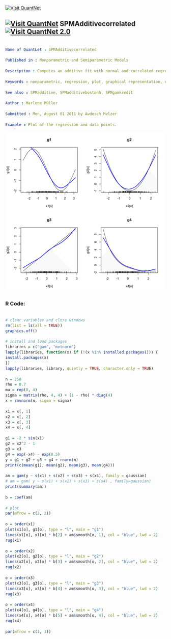 
[<img src="https://github.com/QuantLet/Styleguide-and-FAQ/blob/master/pictures/banner.png" width="888" alt="Visit QuantNet">](http://quantlet.de/)

## [<img src="https://github.com/QuantLet/Styleguide-and-FAQ/blob/master/pictures/qloqo.png" alt="Visit QuantNet">](http://quantlet.de/) **SPMAdditivecorrelated** [<img src="https://github.com/QuantLet/Styleguide-and-FAQ/blob/master/pictures/QN2.png" width="60" alt="Visit QuantNet 2.0">](http://quantlet.de/)

```yaml

Name of QuantLet : SPMAdditivecorrelated

Published in : Nonparametric and Semiparametric Models

Description : Computes an additive fit with normal and correlated regressors.

Keywords : nonparametric, regression, plot, graphical representation, normal

See also : SPMadditive, SPMadditivebostonh, SPMgamkredit

Author : Marlene Müller

Submitted : Mon, August 01 2011 by Awdesch Melzer

Example : Plot of the regression and data points.

```

![Picture1](SPMAdditivecorrelated-1.png)


### R Code:
```r

# clear variables and close windows
rm(list = ls(all = TRUE))
graphics.off()

# install and load packages
libraries = c("gam", "mvtnorm")
lapply(libraries, function(x) if (!(x %in% installed.packages())) {
install.packages(x)
})
lapply(libraries, library, quietly = TRUE, character.only = TRUE)

n = 250
rho = 0.7
mu = rep(0, 4)
sigma = matrix(rho, 4, 4) + (1 - rho) * diag(4)
x = rmvnorm(n, sigma = sigma)

x1 = x[, 1]
x2 = x[, 2]
x3 = x[, 3]
x4 = x[, 4]

g1 = -2 * sin(x1)
g2 = x2^2 - 1
g3 = x3
g4 = exp(-x4) - exp(0.5)
y = g1 + g2 + g3 + g4 + rnorm(n)
print(c(mean(g1), mean(g2), mean(g3), mean(g4)))

am = gam(y ~ s(x1) + s(x2) + s(x3) + s(x4), family = gaussian)
# am = gam( y ~ s(x1) + s(x2) + s(x3) + s(x4) , family=gaussian)
print(summary(am))

b = coef(am)

# plot
par(mfrow = c(2, 2))

o = order(x1)
plot(x1[o], g1[o], type = "l", main = "g1")
lines(x1[o], x1[o] * b[2] + am$smooth[o, 1], col = "blue", lwd = 2)
rug(x1)

o = order(x2)
plot(x2[o], g2[o], type = "l", main = "g2")
lines(x2[o], x2[o] * b[3] + am$smooth[o, 2], col = "blue", lwd = 2)
rug(x2)

o = order(x3)
plot(x3[o], g3[o], type = "l", main = "g3")
lines(x3[o], x3[o] * b[4] + am$smooth[o, 3], col = "blue", lwd = 2)
rug(x3)

o = order(x4)
plot(x4[o], g4[o], type = "l", main = "g4")
lines(x4[o], x4[o] * b[5] + am$smooth[o, 4], col = "blue", lwd = 2)
rug(x4)

par(mfrow = c(1, 1))

```
